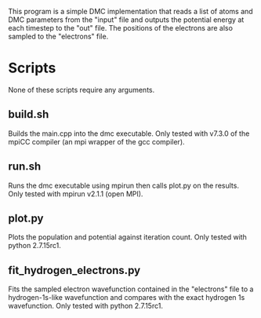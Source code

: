 This program is a simple DMC implementation that reads a list of atoms and DMC parameters from the "input" file and outputs the potential energy at each timestep to the "out" file. The positions of the electrons are also sampled to the "electrons" file.

# Scripts
None of these scripts require any arguments.
## build.sh
Builds the main.cpp into the dmc executable. Only tested with v7.3.0 of the mpiCC compiler (an mpi wrapper of the gcc compiler).
## run.sh
Runs the dmc executable using mpirun then calls plot.py on the results. Only tested with mpirun v2.1.1 (open MPI).
## plot.py
Plots the population and potential against iteration count. Only tested with python 2.7.15rc1.
## fit_hydrogen_electrons.py
Fits the sampled electron wavefunction contained in the "electrons" file to a hydrogen-1s-like wavefunction and compares with the exact hydrogen 1s wavefunction. Only tested with python 2.7.15rc1.

